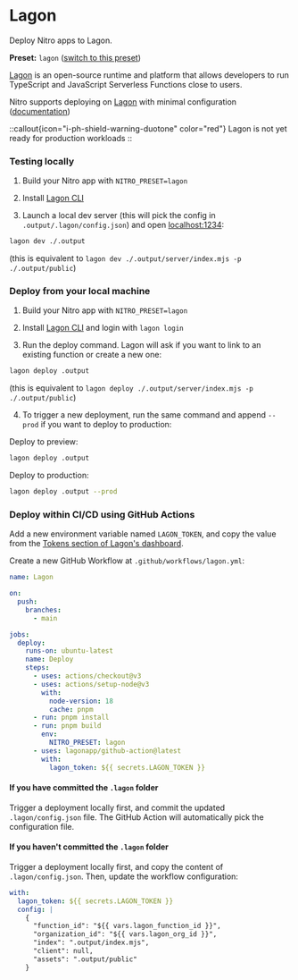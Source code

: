 # Lagon

Deploy Nitro apps to Lagon.

**Preset:** `lagon` ([switch to this preset](/deploy/#changing-the-deployment-preset))

[Lagon](https://lagon.app/) is an open-source runtime and platform that allows developers to run TypeScript and JavaScript Serverless Functions close to users.

Nitro supports deploying on [Lagon](https://lagon.app/) with minimal configuration ([documentation](https://docs.lagon.app/))

::callout{icon="i-ph-shield-warning-duotone" color="red"}
Lagon is not yet ready for production workloads
::


### Testing locally

1. Build your Nitro app with `NITRO_PRESET=lagon`

2. Install [Lagon CLI](https://docs.lagon.app/cli#installation)

3. Launch a local dev server (this will pick the config in `.output/.lagon/config.json`) and open [localhost:1234](http://localhost:1234):

```bash
lagon dev ./.output
```

(this is equivalent to `lagon dev ./.output/server/index.mjs -p ./.output/public`)

### Deploy from your local machine

1. Build your Nitro app with `NITRO_PRESET=lagon`

2. Install [Lagon CLI](https://docs.lagon.app/cli#installation) and login with `lagon login`

3. Run the deploy command. Lagon will ask if you want to link to an existing function or create a new one:

```bash
lagon deploy .output
```

(this is equivalent to `lagon deploy ./.output/server/index.mjs -p ./.output/public`)

4. To trigger a new deployment, run the same command and append `--prod` if you want to deploy to production:

Deploy to preview:

```bash
lagon deploy .output
```

Deploy to production:

```bash
lagon deploy .output --prod
```

### Deploy within CI/CD using GitHub Actions

Add a new environment variable named `LAGON_TOKEN`, and copy the value from the [Tokens section of Lagon's dashboard](https://dash.lagon.app/profile).

Create a new GitHub Workflow at `.github/workflows/lagon.yml`:

```yaml
name: Lagon

on:
  push:
    branches:
      - main

jobs:
  deploy:
    runs-on: ubuntu-latest
    name: Deploy
    steps:
      - uses: actions/checkout@v3
      - uses: actions/setup-node@v3
        with:
          node-version: 18
          cache: pnpm
      - run: pnpm install
      - run: pnpm build
        env:
          NITRO_PRESET: lagon
      - uses: lagonapp/github-action@latest
        with:
          lagon_token: ${{ secrets.LAGON_TOKEN }}
```

#### If you have committed the `.lagon` folder

Trigger a deployment locally first, and commit the updated `.lagon/config.json` file. The GitHub Action will automatically pick the configuration file.

#### If you haven't committed the `.lagon` folder

Trigger a deployment locally first, and copy the content of `.lagon/config.json`. Then, update the workflow configuration:

```yaml
with:
  lagon_token: ${{ secrets.LAGON_TOKEN }}
  config: |
    {
      "function_id": "${{ vars.lagon_function_id }}",
      "organization_id": "${{ vars.lagon_org_id }}",
      "index": ".output/index.mjs",
      "client": null,
      "assets": ".output/public"
    }
```
